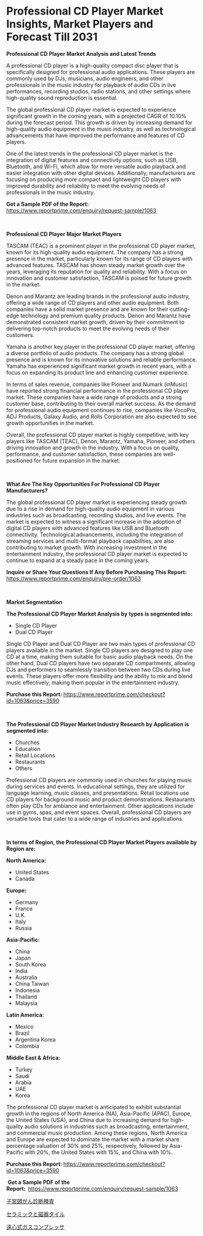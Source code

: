 <p><h1>Professional CD Player Market Insights, Market Players and Forecast Till 2031</h1></p><p><strong>Professional CD Player Market Analysis and Latest Trends</strong></p>
<p><p>A professional CD player is a high-quality compact disc player that is specifically designed for professional audio applications. These players are commonly used by DJs, musicians, audio engineers, and other professionals in the music industry for playback of audio CDs in live performances, recording studios, radio stations, and other settings where high-quality sound reproduction is essential.</p><p>The global professional CD player market is expected to experience significant growth in the coming years, with a projected CAGR of 10.10% during the forecast period. This growth is driven by increasing demand for high-quality audio equipment in the music industry, as well as technological advancements that have improved the performance and features of CD players. </p><p>One of the latest trends in the professional CD player market is the integration of digital features and connectivity options, such as USB, Bluetooth, and Wi-Fi, which allow for more versatile audio playback and easier integration with other digital devices. Additionally, manufacturers are focusing on producing more compact and lightweight CD players with improved durability and reliability to meet the evolving needs of professionals in the music industry.</p></p>
<p><strong>Get a Sample PDF of the Report:&nbsp;</strong> <a href="https://www.reportprime.com/enquiry/request-sample/1063">https://www.reportprime.com/enquiry/request-sample/1063</a></p>
<p>&nbsp;</p>
<p><strong>Professional CD Player Major Market Players</strong></p>
<p><p>TASCAM (TEAC) is a prominent player in the professional CD player market, known for its high-quality audio equipment. The company has a strong presence in the market, particularly known for its range of CD players with advanced features. TASCAM has shown steady market growth over the years, leveraging its reputation for quality and reliability. With a focus on innovation and customer satisfaction, TASCAM is poised for future growth in the market.</p><p>Denon and Marantz are leading brands in the professional audio industry, offering a wide range of CD players and other audio equipment. Both companies have a solid market presence and are known for their cutting-edge technology and premium quality products. Denon and Marantz have demonstrated consistent market growth, driven by their commitment to delivering top-notch products to meet the evolving needs of their customers.</p><p>Yamaha is another key player in the professional CD player market, offering a diverse portfolio of audio products. The company has a strong global presence and is known for its innovative solutions and reliable performance. Yamaha has experienced significant market growth in recent years, with a focus on expanding its product line and enhancing customer experience.</p><p>In terms of sales revenue, companies like Pioneer and Numark (inMusic) have reported strong financial performance in the professional CD player market. These companies have a wide range of products and a strong customer base, contributing to their overall market success. As the demand for professional audio equipment continues to rise, companies like VocoPro, ADJ Products, Galaxy Audio, and Rolls Corporation are also expected to see growth opportunities in the market.</p><p>Overall, the professional CD player market is highly competitive, with key players like TASCAM (TEAC), Denon, Marantz, Yamaha, Pioneer, and others driving innovation and growth in the industry. With a focus on quality, performance, and customer satisfaction, these companies are well-positioned for future expansion in the market.</p></p>
<p>&nbsp;</p>
<p><strong>What Are The Key Opportunities For Professional CD Player Manufacturers?</strong></p>
<p><p>The global professional CD player market is experiencing steady growth due to a rise in demand for high-quality audio equipment in various industries such as broadcasting, recording studios, and live events. The market is expected to witness a significant increase in the adoption of digital CD players with advanced features like USB and Bluetooth connectivity. Technological advancements, including the integration of streaming services and multi-format playback capabilities, are also contributing to market growth. With increasing investment in the entertainment industry, the professional CD player market is expected to continue to expand at a steady pace in the coming years.</p></p>
<p><strong>Inquire or Share Your Questions If Any Before Purchasing This Report:</strong> <a href="https://www.reportprime.com/enquiry/pre-order/1063">https://www.reportprime.com/enquiry/pre-order/1063</a></p>
<p>&nbsp;</p>
<p><strong>Market Segmentation</strong></p>
<p><strong>The Professional CD Player Market Analysis by types is segmented into:</strong></p>
<p><ul><li>Single CD Player</li><li>Dual CD Player</li></ul></p>
<p><p>Single CD Player and Dual CD Player are two main types of professional CD players available in the market. Single CD players are designed to play one CD at a time, making them suitable for basic audio playback needs. On the other hand, Dual CD players have two separate CD compartments, allowing DJs and performers to seamlessly transition between two CDs during live events. These players offer more flexibility and the ability to mix and blend music effectively, making them popular in the entertainment industry.</p></p>
<p><strong>Purchase this Report:&nbsp;</strong><a href="https://www.reportprime.com/checkout?id=1063&price=3590">https://www.reportprime.com/checkout?id=1063&price=3590</a></p>
<p>&nbsp;</p>
<p><strong>The Professional CD Player Market Industry Research by Application is segmented into:</strong></p>
<p><ul><li>Churches</li><li>Education</li><li>Retail Locations</li><li>Restaurants</li><li>Others</li></ul></p>
<p><p>Professional CD players are commonly used in churches for playing music during services and events. In educational settings, they are utilized for language learning, music classes, and presentations. Retail locations use CD players for background music and product demonstrations. Restaurants often play CDs for ambiance and entertainment. Other applications include use in gyms, spas, and event spaces. Overall, professional CD players are versatile tools that cater to a wide range of industries and applications.</p></p>
<p>&nbsp;</p>
<p><strong>In terms of Region, the Professional CD Player Market Players available by Region are:</strong></p>
<p>
    <p> <strong> North America: </strong>
        <ul>
            <li>United States</li>
            <li>Canada</li>
        </ul>
        </p> 
    <p> <strong> Europe: </strong>
        <ul>
            <li>Germany</li>
            <li>France</li>
            <li>U.K.</li>
            <li>Italy</li>
            <li>Russia</li>
        </ul>
        </p> 
    <p> <strong> Asia-Pacific: </strong>
        <ul>
            <li>China</li>
            <li>Japan</li>
            <li>South Korea</li>
            <li>India</li>
            <li>Australia</li>
            <li>China Taiwan</li>
            <li>Indonesia</li>
            <li>Thailand</li>
            <li>Malaysia</li>
        </ul>
        </p> 
    <p> <strong> Latin America: </strong>
        <ul>
            <li>Mexico</li>
            <li>Brazil</li>
            <li>Argentina Korea</li>
            <li>Colombia</li>
        </ul>
        </p> 
    <p> <strong> Middle East & Africa: </strong>
        <ul>
            <li>Turkey</li>
            <li>Saudi</li>
            <li>Arabia</li>
            <li>UAE</li>
            <li>Korea</li>
        </ul>
    </p>
    </p>
<p><p>The professional CD player market is anticipated to exhibit substantial growth in the regions of North America (NA), Asia-Pacific (APAC), Europe, the United States (USA), and China due to increasing demand for high-quality audio solutions in industries such as broadcasting, entertainment, and commercial music production. Among these regions, North America and Europe are expected to dominate the market with a market share percentage valuation of 30% and 25%, respectively, followed by Asia-Pacific with 20%, the United States with 15%, and China with 10%.</p></p>
<p><strong>Purchase this Report: </strong><a href="https://www.reportprime.com/checkout?id=1063&price=3590">https://www.reportprime.com/checkout?id=1063&price=3590</a></p>
<p>&nbsp;<strong>Get a Sample PDF of the Report:&nbsp;&nbsp;</strong><a href="https://www.reportprime.com/enquiry/request-sample/1063">https://www.reportprime.com/enquiry/request-sample/1063</a></p>
<p><strong></strong></p>
<p><p><a href="https://github.com/nxboeu02965442/Market-Research-Report-List-1/blob/main/45156348306.md">子宮頸がん診断検査</a></p><p><a href="https://github.com/SantosDicki04/Market-Research-Report-List-1/blob/main/49128978305.md">セラミックと磁器タイル</a></p><p><a href="https://github.com/moulafa/Market-Research-Report-List-1/blob/main/66404448304.md">遠心式ガスコンプレッサ</a></p></p>